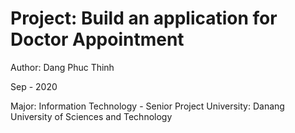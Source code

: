 # Project: Build an application for Doctor Appointment 
Author: Dang Phuc Thinh
        
Sep - 2020

Major: Information Technology - Senior Project
University: Danang University of Sciences and Technology

